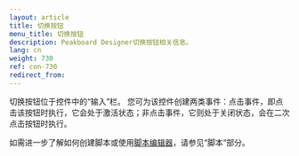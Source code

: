 ```yaml
---
layout: article
title: 切换按钮
menu_title: 切换按钮
description: Peakboard Designer切换按钮相关信息。
lang: cn
weight: 730
ref: con-730
redirect_from:
---
```


切换按钮位于控件中的“输入”栏。
您可为该控件创建两类事件：点击事件，即点击该按钮时执行，它会处于激活状态；非点击事件，它则处于关闭状态，会在二次点击按钮时执行。

如需进一步了解如何创建脚本或使用[脚本编辑器](/scripting/en-script-editor.html)，请参见“脚本”部分。